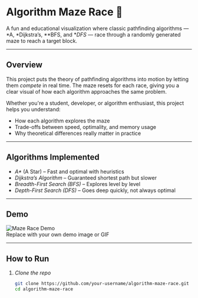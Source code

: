 #  Algorithm Maze Race 🏁  

A fun and educational visualization where classic pathfinding algorithms — *A\, *Dijkstra’s, **BFS, and **DFS* — race through a randomly generated maze to reach a target block.

---

##  Overview

This project puts the theory of pathfinding algorithms into motion by letting them *compete* in real time. The maze resets for each race, giving you a clear visual of how each algorithm approaches the same problem.

Whether you're a student, developer, or algorithm enthusiast, this project helps you understand:

- How each algorithm explores the maze  
- Trade-offs between speed, optimality, and memory usage  
- Why theoretical differences really matter in practice

---

##  Algorithms Implemented

- *A\** (A Star) – Fast and optimal with heuristics  
- *Dijkstra’s Algorithm* – Guaranteed shortest path but slower  
- *Breadth-First Search (BFS)* – Explores level by level  
- *Depth-First Search (DFS)* – Goes deep quickly, not always optimal

---

##  Demo

![Maze Race Demo](link-to-your-demo.gif)  
Replace with your own demo image or GIF

---

##  How to Run

1. *Clone the repo*  
   ```bash
   git clone https://github.com/your-username/algorithm-maze-race.git
   cd algorithm-maze-race
